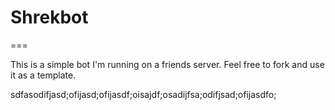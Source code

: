 # Shrekbot
===

This is a simple bot I'm running on a friends server. Feel free to fork and use it as a template.

sdfasodifjasd;ofijasd;ofijasdf;oisajdf;osadijfsa;odifjsad;ofijasdfo;

